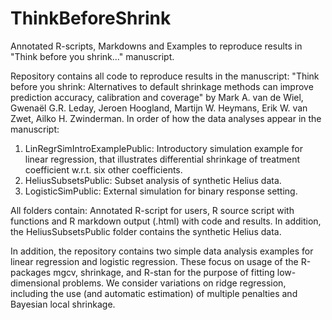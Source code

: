 # ThinkBeforeShrink
Annotated R-scripts, Markdowns and Examples to reproduce results in "Think before you shrink..." manuscript.

Repository contains all code to reproduce results in the manuscript: "Think before you shrink: Alternatives to default shrinkage methods can improve prediction accuracy, calibration and coverage" by Mark A. van de Wiel, Gwenaël G.R. Leday, Jeroen Hoogland, Martijn W. Heymans, Erik W. van Zwet, Ailko H. Zwinderman. In order of how the data analyses appear in the manuscript:

1. LinRegrSimIntroExamplePublic: Introductory simulation example for linear regression, that illustrates differential shrinkage of treatment coefficient w.r.t. six other coefficients.
2. HeliusSubsetsPublic: Subset analysis of synthetic Helius data. 
3. LogisticSimPublic: External simulation for binary response setting. 

All folders contain: Annotated R-script for users, R source script with functions and R markdown output (.html) with code and results. In addition, the HeliusSubsetsPublic folder contains the synthetic Helius data.

In addition, the repository contains two simple data analysis examples for linear regression and logistic regression. These focus on usage of the R-packages mgcv, shrinkage, and R-stan for the purpose of fitting low-dimensional problems. We consider variations on ridge regression, including the use (and automatic estimation) of multiple penalties and Bayesian local shrinkage. 
 
